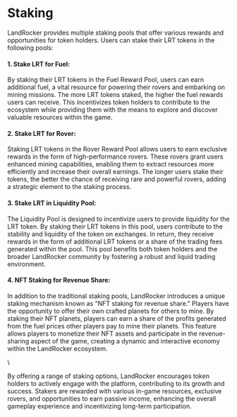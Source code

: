 # Staking

LandRocker provides multiple staking pools that offer various rewards and opportunities for token holders. Users can stake their LRT tokens in the following pools:

#### 1. Stake LRT for Fuel:

By staking their LRT tokens in the Fuel Reward Pool, users can earn additional fuel, a vital resource for powering their rovers and embarking on mining missions. The more LRT tokens staked, the higher the fuel rewards users can receive. This incentivizes token holders to contribute to the ecosystem while providing them with the means to explore and discover valuable resources within the game.

#### 2. Stake LRT for Rover:

Staking LRT tokens in the Rover Reward Pool allows users to earn exclusive rewards in the form of high-performance rovers. These rovers grant users enhanced mining capabilities, enabling them to extract resources more efficiently and increase their overall earnings. The longer users stake their tokens, the better the chance of receiving rare and powerful rovers, adding a strategic element to the staking process.

#### 3. Stake LRT in Liquidity Pool:

The Liquidity Pool is designed to incentivize users to provide liquidity for the LRT token. By staking their LRT tokens in this pool, users contribute to the stability and liquidity of the token on exchanges. In return, they receive rewards in the form of additional LRT tokens or a share of the trading fees generated within the pool. This pool benefits both token holders and the broader LandRocker community by fostering a robust and liquid trading environment.

#### 4. NFT Staking for Revenue Share:

In addition to the traditional staking pools, LandRocker introduces a unique staking mechanism known as "NFT staking for revenue share." Players have the opportunity to offer their own crafted planets for others to mine. By staking their NFT planets, players can earn a share of the profits generated from the fuel prices other players pay to mine their planets. This feature allows players to monetize their NFT assets and participate in the revenue-sharing aspect of the game, creating a dynamic and interactive economy within the LandRocker ecosystem.

\


By offering a range of staking options, LandRocker encourages token holders to actively engage with the platform, contributing to its growth and success. Stakers are rewarded with various in-game resources, exclusive rovers, and opportunities to earn passive income, enhancing the overall gameplay experience and incentivizing long-term participation.

